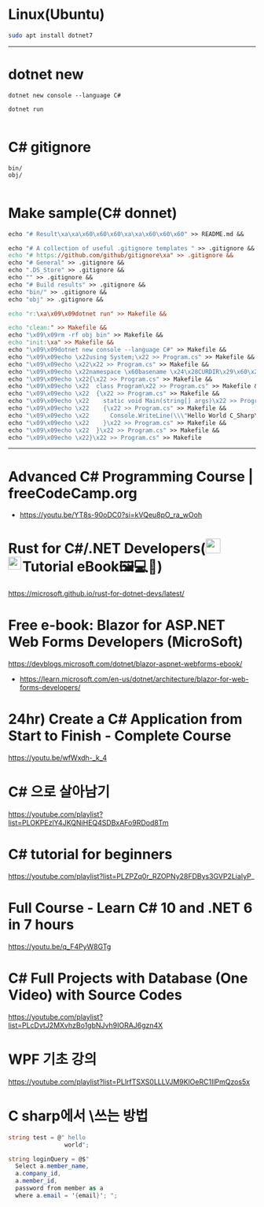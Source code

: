 # Linux(Ubuntu)

```bash
sudo apt install dotnet7
```


<hr>

# dotnet new

```
dotnet new console --language C#

dotnet run


```

# C# gitignore

```
bin/
obj/
  
```


# Make sample(C# donnet)

```Makefile
echo "# Result\xa\xa\x60\x60\x60\xa\xa\x60\x60\x60" >> README.md &&

echo "# A collection of useful .gitignore templates " >> .gitignore &&
echo "# https://github.com/github/gitignore\xa" >> .gitignore &&
echo "# General" >> .gitignore &&
echo ".DS_Store" >> .gitignore &&
echo "" >> .gitignore &&
echo "# Build results" >> .gitignore &&
echo "bin/" >> .gitignore &&
echo "obj" >> .gitignore &&

echo "r:\xa\x09\x09dotnet run" >> Makefile &&

echo "clean:" >> Makefile &&
echo "\x09\x09rm -rf obj bin" >> Makefile &&
echo "init:\xa" >> Makefile &&
echo "\x09\x09dotnet new console --language C#" >> Makefile &&
echo "\x09\x09echo \x22using System;\x22 >> Program.cs" >> Makefile &&
echo "\x09\x09echo \x22\x22 >> Program.cs" >> Makefile &&
echo "\x09\x09echo \x22namespace \x60basename \x24\x28CURDIR\x29\x60\x22 >> Program.cs" >> Makefile &&
echo "\x09\x09echo \x22{\x22 >> Program.cs" >> Makefile &&
echo "\x09\x09echo \x22  class Program\x22 >> Program.cs" >> Makefile &&
echo "\x09\x09echo \x22  {\x22 >> Program.cs" >> Makefile &&
echo "\x09\x09echo \x22    static void Main(string[] args)\x22 >> Program.cs" >> Makefile &&
echo "\x09\x09echo \x22    {\x22 >> Program.cs" >> Makefile &&
echo "\x09\x09echo \x22      Console.WriteLine(\\\"Hello World C_Sharp\\\");\x22 >> Program.cs" >> Makefile &&
echo "\x09\x09echo \x22    }\x22 >> Program.cs" >> Makefile &&
echo "\x09\x09echo \x22  }\x22 >> Program.cs" >> Makefile &&
echo "\x09\x09echo \x22}\x22 >> Program.cs" >> Makefile
```


<hr>

# Advanced C# Programming Course | freeCodeCamp.org
- https://youtu.be/YT8s-90oDC0?si=kVQeu8pO_ra_wOoh

# Rust for C#/.NET Developers(<a href="https://learn.microsoft.com/en-us/dotnet/csharp/"><img alt="csharp" width="30px" src="https://user-images.githubusercontent.com/67513038/206488978-ab94802f-9f34-45b6-a456-876f900e3047.png"></a>Tutorial<a href="https://www.rust-lang.org/"><img align="left" alt="rust1" width="26px" src="https://user-images.githubusercontent.com/67513038/213436632-820a1675-98d9-4626-979d-be63c60cdcb7.png" /></a> eBook🖼💻📖)

https://microsoft.github.io/rust-for-dotnet-devs/latest/

#  Free e-book: Blazor for ASP.NET Web Forms Developers (MicroSoft)

https://devblogs.microsoft.com/dotnet/blazor-aspnet-webforms-ebook/

- https://learn.microsoft.com/en-us/dotnet/architecture/blazor-for-web-forms-developers/

# 24hr) Create a C# Application from Start to Finish - Complete Course 

https://youtu.be/wfWxdh-_k_4

# C# 으로 살아남기

https://youtube.com/playlist?list=PLOKPEzlY4JKQNiHEQ4SDBxAFo9RDod8Tm

# C# tutorial for beginners

https://youtube.com/playlist?list=PLZPZq0r_RZOPNy28FDBys3GVP2LiaIyP_

# Full Course - Learn C# 10 and .NET 6 in 7 hours

https://youtu.be/q_F4PyW8GTg

# C# Full Projects with Database (One Video) with Source Codes

https://youtube.com/playlist?list=PLcDvtJ2MXvhzBo1gbNJvh9IORAJ6gzn4X


# WPF 기초 강의

https://youtube.com/playlist?list=PLlrfTSXS0LLLVJM9KlOeRC1IlPmQzos5x

# C sharp에서 \\쓰는 방법

```cs
string test = @" hello
                world";
```

```cs
string loginQuery = @$"
  Select a.member_name,
  a.company_id,
  a.member_id,
  password from member as a
  where a.email = '{email}'; ";
```
